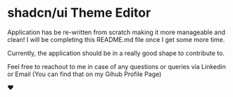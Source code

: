 # shadcn/ui Theme Editor

Application has be re-written from scratch making it more manageable and clean!
I will be completing this README.md file once I get some more time.

Currently, the application should be in a really good shape to contribute to.

Feel free to reachout to me in case of any questions or queries via Linkedin or Email (You can find that on my Gihub Profile Page)

❤️
